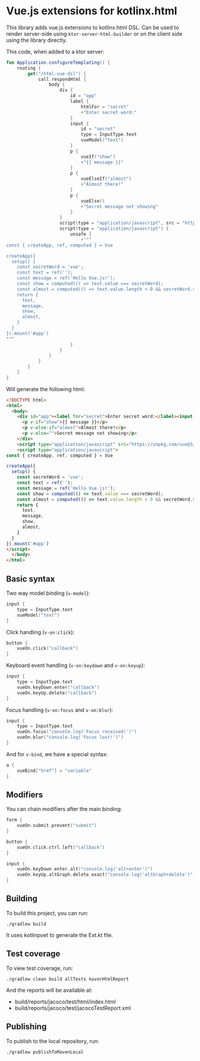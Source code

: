 # Vue.js extensions for kotlinx.html

This library adds vue.js extensions to kotlinx.html DSL. Can be used to render server-side using `ktor-server-html-builder` or on the client side using the library directly.

This code, when added to a ktor server:

```kotlin
fun Application.configureTemplating() {
    routing {
        get("/html-vue-dsl") {
            call.respondHtml {
                body {
                    div {
                        id = "app"
                        label {
                            htmlFor = "secret"
                            +"Enter secret word:"
                        }
                        input {
                            id = "secret"
                            type = InputType.text
                            vueModel("text")
                        }
                        p {
                            vueIf("show")
                            +"{{ message }}"
                        }
                        p {
                            vueElseIf("almost")
                            +"Almost there!"
                        }
                        p {
                            vueElse()
                            +"Secret message not showing"
                        }
                    }
                    script(type = "application/javascript", src = "https://unpkg.com/vue@3/dist/vue.global.js") {}
                    script(type = "application/javascript") {
                        unsafe {
                            +"""
const { createApp, ref, computed } = Vue

createApp({
  setup() {
    const secretWord = 'vue';
    const text = ref('');
    const message = ref('Hello Vue.js!');
    const show = computed(() => text.value === secretWord);
    const almost = computed(() => text.value.length > 0 && secretWord.startsWith(text.value));
    return {
      text,
      message,
      show,
      almost,
    }
  }
}).mount('#app')
"""
                        }
                    }
                }
            }
        }
    }
}
```

Will generate the following html:

```html
<!DOCTYPE html>
<html>
  <body>
    <div id="app"><label for="secret">Enter secret word:</label><input id="secret" type="text" v-model="text">
      <p v-if="show">{{ message }}</p>
      <p v-else-if="almost">Almost there!</p>
      <p v-else="">Secret message not showing</p>
    </div>
    <script type="application/javascript" src="https://unpkg.com/vue@3/dist/vue.global.js"></script>
    <script type="application/javascript">
const { createApp, ref, computed } = Vue

createApp({
  setup() {
    const secretWord = 'vue';
    const text = ref('');
    const message = ref('Hello Vue.js!');
    const show = computed(() => text.value === secretWord);
    const almost = computed(() => text.value.length > 0 && secretWord.startsWith(text.value));
    return {
      text,
      message,
      show,
      almost,
    }
  }
}).mount('#app')
</script>
  </body>
</html>
```

## Basic syntax

Two way model binding (`v-model`):

```kotlin
input {
    type = InputType.text
    vueModel("text")
}
```

Click handling (`v-on:click`):

```kotlin
button {
    vueOn.click("callback")
}
```

Keyboard event handling (`v-on:keydown` and `v-on:keyup`):

```kotlin
input {
    type = InputType.text
    vueOn.keyDown.enter("callback")
    vueOn.keyUp.delete("callback")
}
```

Focus handling (`v-on:focus` and `v-on:blur`):

```kotlin
input {
    type = InputType.text
    vueOn.focus("console.log('Focus received!')")
    vueOn.blur("console.log('Focus lost!')")
}
```

And for `v-bind`, we have a special syntax:

```kotlin
a {
    vueBind["href"] = "variable"
}
```

## Modifiers

You can chain modifiers after the main binding:

```kotlin
form {
    vueOn.submit.prevent("submit")
}

button {
    vueOn.click.ctrl.left("callback")
}

input {
    vueOn.keyDown.enter.alt("console.log('alt+enter')")
    vueOn.keyUp.altGraph.delete.exact("console.log('altGraph+delete')")
}
```

## Building

To build this project, you can run:

```shell
./gradlew build
```

It uses kotlinpoet to generate the Ext.kt file. 

## Test coverage
To view test coverage, run:

```shell
./gradlew clean build allTests koverHtmlReport
```

And the reports will be available at:

* build/reports/jacoco/test/html/index.html
* build/reports/jacoco/test/jacocoTestReport.xml

## Publishing

To publish to the local repository, run:

```shell
./gradlew publishToMavenLocal
```
